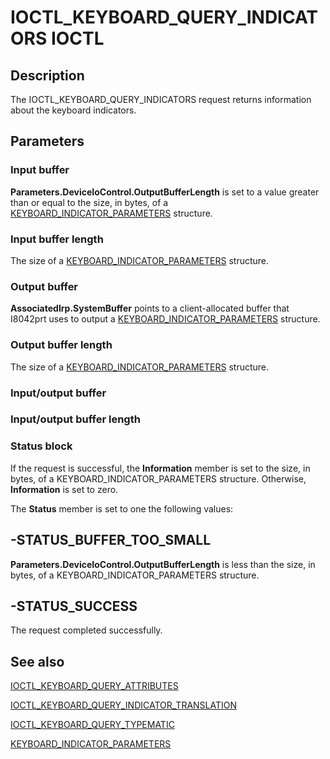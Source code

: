 # IOCTL_KEYBOARD_QUERY_INDICATORS IOCTL

## Description

The IOCTL_KEYBOARD_QUERY_INDICATORS request returns information about the keyboard indicators.

## Parameters

### Input buffer

**Parameters.DeviceIoControl.OutputBufferLength** is set to a value greater than or equal to the size, in bytes, of a [KEYBOARD_INDICATOR_PARAMETERS](https://learn.microsoft.com/windows/desktop/api/ntddkbd/ns-ntddkbd-keyboard_indicator_parameters) structure.

### Input buffer length

The size of a [KEYBOARD_INDICATOR_PARAMETERS](https://learn.microsoft.com/windows/desktop/api/ntddkbd/ns-ntddkbd-keyboard_indicator_parameters) structure.

### Output buffer

**AssociatedIrp.SystemBuffer** points to a client-allocated buffer that I8042prt uses to output a [KEYBOARD_INDICATOR_PARAMETERS](https://learn.microsoft.com/windows/desktop/api/ntddkbd/ns-ntddkbd-keyboard_indicator_parameters) structure.

### Output buffer length

The size of a [KEYBOARD_INDICATOR_PARAMETERS](https://learn.microsoft.com/windows/desktop/api/ntddkbd/ns-ntddkbd-keyboard_indicator_parameters) structure.

### Input/output buffer

### Input/output buffer length

### Status block

If the request is successful, the **Information** member is set to the size, in bytes, of a KEYBOARD_INDICATOR_PARAMETERS structure. Otherwise, **Information** is set to zero.

The **Status** member is set to one the following values:

## -STATUS_BUFFER_TOO_SMALL

**Parameters.DeviceIoControl.OutputBufferLength** is less than the size, in bytes, of a KEYBOARD_INDICATOR_PARAMETERS structure.

## -STATUS_SUCCESS

The request completed successfully.

## See also

[IOCTL_KEYBOARD_QUERY_ATTRIBUTES](https://learn.microsoft.com/windows/desktop/api/ntddkbd/ni-ntddkbd-ioctl_keyboard_query_attributes)

[IOCTL_KEYBOARD_QUERY_INDICATOR_TRANSLATION](https://learn.microsoft.com/windows/desktop/api/ntddkbd/ni-ntddkbd-ioctl_keyboard_query_indicator_translation)

[IOCTL_KEYBOARD_QUERY_TYPEMATIC](https://learn.microsoft.com/windows/desktop/api/ntddkbd/ni-ntddkbd-ioctl_keyboard_query_typematic)

[KEYBOARD_INDICATOR_PARAMETERS](https://learn.microsoft.com/windows/desktop/api/ntddkbd/ns-ntddkbd-keyboard_indicator_parameters)